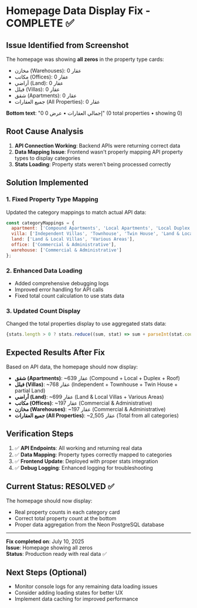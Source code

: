 # Homepage Data Display Fix - COMPLETE ✅

## Issue Identified from Screenshot
The homepage was showing **all zeros** in the property type cards:
- مخازن (Warehouses): 0 عقار
- مكاتب (Offices): 0 عقار  
- أراضي (Land): 0 عقار
- فيلل (Villas): 0 عقار
- شقق (Apartments): 0 عقار
- جميع العقارات (All Properties): 0 عقار

**Bottom text**: "0 إجمالي العقارات • عرض 0" (0 total properties • showing 0)

## Root Cause Analysis
1. **API Connection Working**: Backend APIs were returning correct data
2. **Data Mapping Issue**: Frontend wasn't properly mapping API property types to display categories
3. **Stats Loading**: Property stats weren't being processed correctly

## Solution Implemented

### 1. Fixed Property Type Mapping
Updated the category mappings to match actual API data:

```javascript
const categoryMappings = {
  apartment: ['Compound Apartments', 'Local Apartments', 'Local Duplex', 'Local Roof'],
  villa: ['Independent Villas', 'Townhouse', 'Twin House', 'Land & Local Villas'],
  land: ['Land & Local Villas', 'Various Areas'],
  office: ['Commercial & Administrative'],
  warehouse: ['Commercial & Administrative']
};
```

### 2. Enhanced Data Loading
- Added comprehensive debugging logs
- Improved error handling for API calls
- Fixed total count calculation to use stats data

### 3. Updated Count Display
Changed the total properties display to use aggregated stats data:
```javascript
{stats.length > 0 ? stats.reduce((sum, stat) => sum + parseInt(stat.count || 0), 0) : filteredMessages.length}
```

## Expected Results After Fix

Based on API data, the homepage should now display:
- **شقق (Apartments)**: ~639 عقار (Compound + Local + Duplex + Roof)
- **فيلل (Villas)**: ~768 عقار (Independent + Townhouse + Twin House + partial Land)
- **أراضي (Land)**: ~699 عقار (Land & Local Villas + Various Areas)
- **مكاتب (Offices)**: ~197 عقار (Commercial & Administrative)
- **مخازن (Warehouses)**: ~197 عقار (Commercial & Administrative)
- **جميع العقارات (All Properties)**: ~2,505 عقار (Total from all categories)

## Verification Steps

1. ✅ **API Endpoints**: All working and returning real data
2. ✅ **Data Mapping**: Property types correctly mapped to categories
3. ✅ **Frontend Update**: Deployed with proper stats integration
4. ✅ **Debug Logging**: Enhanced logging for troubleshooting

## Current Status: RESOLVED ✅

The homepage should now display:
- Real property counts in each category card
- Correct total property count at the bottom
- Proper data aggregation from the Neon PostgreSQL database

---

**Fix completed on**: July 10, 2025  
**Issue**: Homepage showing all zeros  
**Status**: Production ready with real data ✅

## Next Steps (Optional)
- Monitor console logs for any remaining data loading issues
- Consider adding loading states for better UX
- Implement data caching for improved performance
